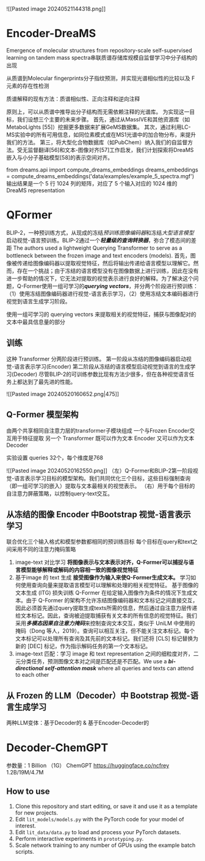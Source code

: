 ![[Pasted image 20240521144318.png]]

# Encoder-DreaMS

Emergence of molecular structures from repository-scale self-supervised learning on tandem mass spectra串联质谱存储库规模自监督学习中分子结构的出现

从质谱到Molecular fingerprints分子指纹预测，并实现光谱相似性的比较以及 F 元素的存在性检测

质谱解释的现有方法：质谱相似性、正向注释和逆向注释


原则上，可以从质谱中推导出分子结构而无需依赖注释的光谱库。
为实现这一目标，我们设想三个主要的未来步骤。
首先，通过从MassIVE和其他资源库（如MetaboLights [55]）挖掘更多数据来扩展GeMS数据集。
其次，通过利用LC-MS实验中的所有可用信息，如同位素模式或在MS1光谱中的加合物分布，来提升我们的方法。
第三，将大型化合物数据库（如PubChem）纳入我们的自监督方法。受无监督翻译[56]和文本-图像对齐[57]工作启发，我们计划探索将DreaMS嵌入与小分子基础模型[58]的表示空间对齐。

from dreams.api import compute_dreams_embeddings
dreams_embeddings = compute_dreams_embeddings('data/examples/example_5_spectra.mgf')
输出结果是一个 5 行 1024 列的矩阵，对应了 5 个输入对应的 1024 维的 DreaMS representation


# QFormer 
BLIP-2，一种预训练方式，从现成的冻结*预训练图像编码器*和冻结*大型语言模型*启动视觉-语言预训练。BLIP-2通过一个***轻量级的查询转换器***，弥合了模态间的差距
The authors used a lightweight Querying Transformer to serve as a bottleneck between the frozen image and text encoders (models).
首先，图像被传递给图像编码器以提取视觉特征，然后将输出传递给语言模型以理解它。然而，存在一个挑战；由于冻结的语言模型没有在图像数据上进行训练，因此在没有进一步帮助的情况下，它无法对提取的视觉表示进行良好的解释。为了解决这个问题，Q-Former使用一组可学习的***querying vectors***，并分两个阶段进行预训练：（1）使用冻结图像编码器进行视觉-语言表示学习，（2）使用冻结文本编码器进行视觉到语言生成学习阶段。

使用一组可学习的 querying vectors 来提取相关的视觉特征，捕获与图像配对的文本中最具信息量的部分
## 训练
这种 Transformer 分两阶段进行预训练。
第一阶段从冻结的图像编码器启动视觉-语言表示学习(Encoder)
第二阶段从冻结的语言模型启动视觉到语言的生成学习(Decoder)
尽管BLIP-2的可训练参数比现有方法少很多，但在各种视觉语言任务上都达到了最先进的性能。

![[Pasted image 20240520160652.png|475]]

## Q-Former 模型架构
 由两个共享相同自注意力层的transformer子模块组成
 一个与Frozen Encoder交互用于特征提取
 另一个 Transformer 既可以作为文本 Encoder 又可以作为文本Decoder


实验设置
queries 32个，每个维度是768


![[Pasted image 20240520162550.png]]
（左）Q-Former和BLIP-2第一阶段视觉-语言表示学习目标的模型架构。我们共同优化三个目标，这些目标强制查询（即一组可学习的嵌入）提取与文本最相关的视觉表示。
（右）用于每个目标的自注意力屏蔽策略，以控制query-text交互。

## 从冻结的图像 Encoder 中Bootstrap 视觉-语言表示学习
联合优化三个输入格式和模型参数都相同的预训练目标
每个目标在query和text之间采用不同的注意力掩码策略
1. image-text 对比学习   **将图像表示与文本表示对齐，Q-Former可以捕捉与语言模型能够解释或解码的内容相一致的图像视觉特征**
2. 基于image 的 text 生成 **接受图像作为输入来使Q-Former生成文本。** 学习如何使用查询向量来提取语言模型可以理解和处理的相关视觉特征。
	基于图像的文本生成 (ITG) 损失训练 Q-Former 在给定输入图像作为条件的情况下生成文本。由于 Q-Former 的架构不允许冻结图像编码器和文本标记之间直接交互，因此必须首先通过query提取生成texts所需的信息，然后通过自注意力层传递给文本标记。因此，查询被迫提取捕获有关文本的所有信息的视觉特征。我们采用***多模态因果自注意力掩码***来控制查询文本交互，类似于 UniLM 中使用的掩码（Dong 等人，2019）。查询可以相互关注，但不能关注文本标记。每个文本标记可以处理所有查询及其先前的文本标记。我们还将 [CLS] 标记替换为新的 [DEC] 标记，作为指示解码任务的第一个文本标记。
3. image-text 匹配：学习 image 和 text representation 之间的细粒度对齐，二元分类任务，预测图像文本对之间是匹配还是不匹配。We use a ***bi-directional self-attention mask*** where all queries and texts can attend to each other


## 从 Frozen 的 LLM（Decoder）中 Bootstrap 视觉-语言生成学习
两种LLM变体：基于Decoder的 & 基于Encoder-Decoder的



# Decoder-ChemGPT 
参数量：1 Billion （1G）
ChemGPT https://huggingface.co/ncfrey 1.2B/19M/4.7M
## How to use

1. Clone this repository and start editing, or save it and use it as a template for new projects.
2. Edit `lit_models/models.py` with the PyTorch code for your model of interest.
3. Edit `lit_data/data.py` to load and process your PyTorch datasets.
4. Perform interactive experiments in `prototyping.py`.
5. Scale network training to any number of GPUs using the example batch scripts.


